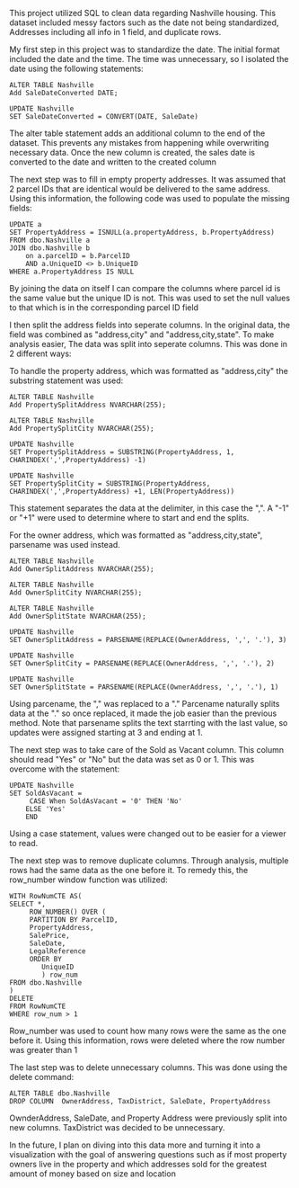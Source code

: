 This project utilized SQL to clean data regarding Nashville housing. This dataset included messy factors such as the date not being standardized, Addresses including all info in 1 field, and duplicate rows.



My first step in this project was to standardize the date. The initial format included the date and the time. The time was unnecessary, so I isolated the date using the following statements: 

	ALTER TABLE Nashville
	Add SaleDateConverted DATE;
	
	UPDATE Nashville
	SET SaleDateConverted = CONVERT(DATE, SaleDate)

The alter table statement adds an additional column to the end of the dataset. This prevents any mistakes from happening while overwriting necessary data. Once the new column is created, the sales date is converted to the date and written to the created column

The next step was to fill in empty property addresses. It was assumed that 2 parcel IDs that are identical would be delivered to the same address. Using this information, the following code was used to populate the missing fields:

	UPDATE a
	SET PropertyAddress = ISNULL(a.propertyAddress, b.PropertyAddress)
	FROM dbo.Nashville a
	JOIN dbo.Nashville b
	    on a.parcelID = b.ParcelID
		AND a.UniqueID <> b.UniqueID
	WHERE a.PropertyAddress IS NULL

By joining the data on itself I can compare the columns where parcel id is the same value but the unique ID is not. This was used to set the null values to that which is in the corresponding parcel ID field


I then split the address fields into seperate columns. In the original data, the field was combined as "address,city" and "address,city,state". To make analysis easier, The data was split into seperate columns. This was done in 2 different ways:

To handle the property address, which was formatted as "address,city" the substring statement was used:

	ALTER TABLE Nashville
	Add PropertySplitAddress NVARCHAR(255);
	
	ALTER TABLE Nashville
	Add PropertySplitCity NVARCHAR(255);
	
	UPDATE Nashville
	SET PropertySplitAddress = SUBSTRING(PropertyAddress, 1, CHARINDEX(',',PropertyAddress) -1)
	
	UPDATE Nashville
	SET PropertySplitCity = SUBSTRING(PropertyAddress, CHARINDEX(',',PropertyAddress) +1, LEN(PropertyAddress))

This statement separates the data at the delimiter, in this case the ",". A "-1" or "+1" were used to determine where to start and end the splits.

For the owner address, which was formatted as "address,city,state", parsename was used instead.

	ALTER TABLE Nashville
	Add OwnerSplitAddress NVARCHAR(255);
	
	ALTER TABLE Nashville
	Add OwnerSplitCity NVARCHAR(255);
	
	ALTER TABLE Nashville
	Add OwnerSplitState NVARCHAR(255);
	
	UPDATE Nashville
	SET OwnerSplitAddress = PARSENAME(REPLACE(OwnerAddress, ',', '.'), 3)
	
	UPDATE Nashville
	SET OwnerSplitCity = PARSENAME(REPLACE(OwnerAddress, ',', '.'), 2)
	
	UPDATE Nashville
	SET OwnerSplitState = PARSENAME(REPLACE(OwnerAddress, ',', '.'), 1)

Using parcename, the "," was replaced to a "." Parcename naturally splits data at the "." so once replaced, it made the job easier than the previous method. Note that parsename splits the text starrting with the last value, so updates were assigned starting at 3 and ending at 1.


The next step was to take care of the Sold as Vacant column. This column should read "Yes" or "No" but the data was set as 0 or 1.
This was overcome with the statement:

	UPDATE Nashville
	SET SoldAsVacant =  
	     CASE When SoldAsVacant = '0' THEN 'No'
		ELSE 'Yes'
		END

Using a case statement, values were changed out to be easier for a viewer to read.

The next step was to remove duplicate columns. Through analysis, multiple rows had the same data as the one before it. To remedy this, the row_number window function was utilized:

	WITH RowNumCTE AS(
	SELECT *,
	     ROW_NUMBER() OVER (
		 PARTITION BY ParcelID,
		 PropertyAddress, 
		 SalePrice, 
		 SaleDate,
		 LegalReference
	     ORDER BY
		    UniqueID
			) row_num
	FROM dbo.Nashville
	)
	DELETE
	FROM RowNumCTE
	WHERE row_num > 1


Row_number was used to count how many rows were the same as the one before it. Using this information, rows were deleted where the row number was greater than 1

The last step was to delete unnecessary columns. This was done using the delete command:

	ALTER TABLE dbo.Nashville
	DROP COLUMN  OwnerAddress, TaxDistrict, SaleDate, PropertyAddress


OwnderAddress, SaleDate, and Property Address were previously split into new columns. TaxDistrict was decided to be unnecessary.


In the future, I plan on diving into this data more and turning it into a visualization with the goal of answering questions such as if most property owners live in the property and which addresses sold for the greatest amount of money based on size and location


